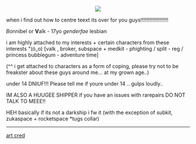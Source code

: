 <p align="center">
<img src="https://files.catbox.moe/ifrec5.webp">
</p> 

when i find out how to centre teext its over for you guys!!!!!!!!!!!!!!!!!!!

*B*onnibel or **V**alk - 17yo *genderfae* lesbian 

i am highly attached to my interests + certain characters from these interests "(ó_o) [valk , broker, subspace + medkit - phighting / split - reg / princess bubblegum - adventure time] 

(^^ i get attached to characters as a form of coping, please try not to be freakster about these guys around me... at my grown age..)

under 14 DNIUF!!! Please tell me if youre under 14 .. gulps loudly..

IM ALSO A HUUGEE SHIPPER if you have an issues with rarepairs DO NOT TALK TO MEEE!! 

HEH basically if its not a darkship i fw it (with the exception of subkit, zukaspace + rocketspace *tugs collar)

----------

[art cred](https://x.com/fishtisms)
